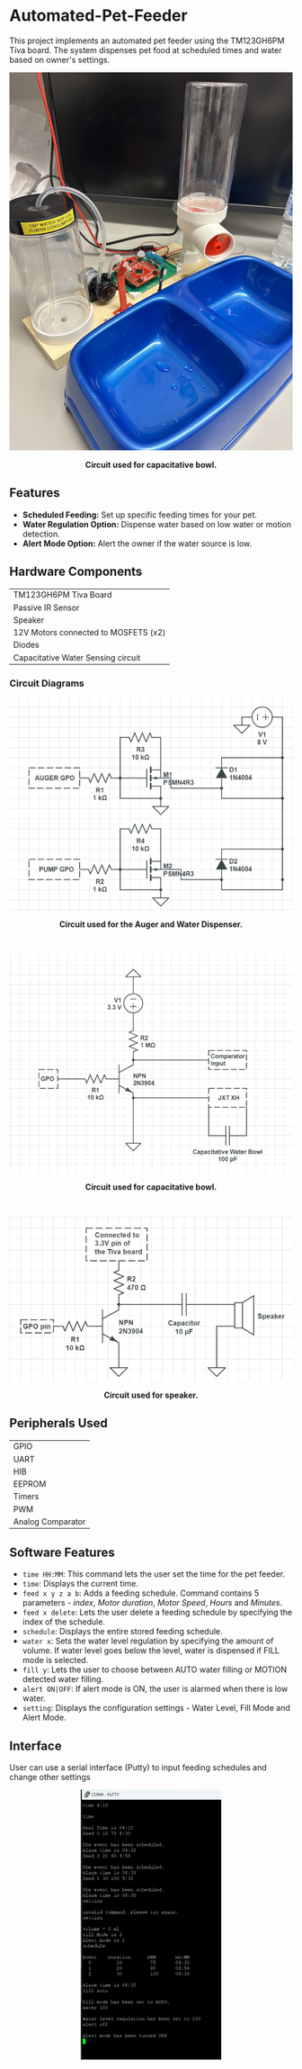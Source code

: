 # Automated-Pet-Feeder

This project implements an automated pet feeder using the TM123GH6PM Tiva board. The system dispenses pet food at scheduled times and water based on owner's settings.

<p align="center">
<img src="Documentation/Pet Feeder Product.jpg">
<p align="center"> <b> Circuit used for capacitative bowl. </b> </p>
</p>

## Features

- **Scheduled Feeding:** Set up specific feeding times for your pet.
- **Water Regulation Option:** Dispense water based on low water or motion detection.
- **Alert Mode Option:** Alert the owner if the water source is low. 

## Hardware Components
  |                         |
  | ------------------------|
  | TM123GH6PM Tiva Board   |
  |  Passive IR Sensor      |
  | Speaker                 |
  | 12V Motors connected to MOSFETS (x2)|
  | Diodes                       |
  | Capacitative Water Sensing circuit   |

### Circuit Diagrams

<p align="center">
<img src="Documentation/Auger and Motor Circuit.png">
<p align="center"> <b> Circuit used for the Auger and Water Dispenser. </b> </p>
</p>

<br>

<p align="center">
<img src="Documentation/Capacitative Water Sensing Circuit.png">
<p align="center"> <b> Circuit used for capacitative bowl. </b> </p>
</p>

<br>

<p align="center">
<img src="Documentation/Speaker Circuit.png">
<p align="center"> <b> Circuit used for speaker. </b> </p>
</p>
 
## Peripherals Used
  |                         |
  | ------------------------|
  | GPIO   |
  |  UART  |
  | HIB    |
  | EEPROM |
  |  Timers |
  |   PWM  |
  | Analog Comparator |

## Software Features
- `time HH:MM`: This command lets the user set the time for the pet feeder.
- `time`: Displays the current time.
- `feed x y z a b`: Adds a feeding schedule. Command contains 5 parameters - *index*, *Motor duration*, *Motor Speed*, *Hours* and *Minutes*.
- `feed x delete`: Lets the user delete a feeding schedule by specifying the index of the schedule.
- `schedule`: Displays the entire stored feeding schedule.
- `water x`: Sets the water level regulation by specifying the amount of volume. If water level goes below the level, water is dispensed if FILL mode is selected.
- `fill y`: Lets the user to choose between AUTO water filling or MOTION detected water filling.
- `alert ON|OFF`: If alert mode is ON, the user is alarmed when there is low water.
- `setting`: Displays the configuration settings - Water Level, Fill Mode and Alert Mode.

## Interface

User can use a serial interface (Putty) to input feeding schedules and change other settings
<p align = center>
<img src = "Documentation/Interface.png" width="250" >
</p>
